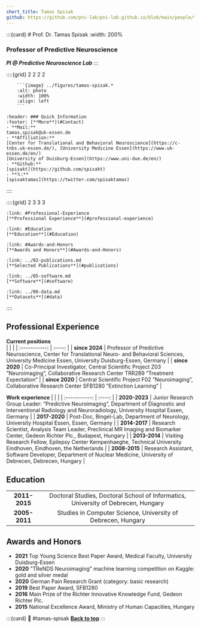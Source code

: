 ```yaml
---
short_title: Tamas Spisak
github: https://github.com/pni-lab/pni-lab.github.io/blob/main/people/tamas-spisak.md
---
```


:::{card} # Prof.  Dr. Tamas Spisak
:width: 200%
### **Professor of Predictive Neuroscience**

***PI @ Predictive Neuroscience Lab***
:::

::::{grid} 2 2 2 2

```{card}
    ```{image} ../figures/tamas-spisak.*
    :alt: photo
    :width: 100%
    :align: left
    ```
```

```{card}
:header: ### Quick Information
:footer: [**More**](#Contact)
- **Mail:**
tamas.spisak@uk-essen.de
- **Affiliation:**
[Center for Translational and Behavioral Neuroscience](https://c-tnbs.uk-essen.de/), [University Medicine Essen](https://www.uk-essen.de/en/)
[University of Duisburg-Essen](https://www.uni-due.de/en/)
- **Github:**
[spisakt](https://github.com/spisakt)
- **𝕏:**
[spisaktamas](https://twitter.com/spisaktamas)

```
::::


::::{grid} 2 3 3 3

```{card}
:link: #Professional-Experience
[**Professional Experience**](#professional-experience)
```

```{card}
:link: #Education
[**Education**](#Education)
```

```{card}
:link: #Awards-and-Honors
[**Awards and Honors**](#Awards-and-Honors)
```

```{card}
:link: ../02-publications.md
[**Selected Publications**](#publications)
```

```{card}
:link: ../05-software.md
[**Software**](#software)
```

```{card}
:link: ../06-data.md
[**Datasets**](#data)
```

::::


## Professional Experience

**Current positions**   
|               |        | 
| :-----------: | :----: | 
| **since 2024**            | Professor of Predictive Neuroscience, Center for Translational Neuro- and Behavioral Sciences, University Medicine Essen, University Duisburg-Essen, Germany      | 
| **since 2020**            | Co-Principal Investigator, Central Scientific Project Z03 ”Neuroimaging”, Collaborative Research Center TRR289 ”Treatment Expectation”      | 
| **since 2020**            | Central Scientific Project F02 ”Neuroimaging”, Collaborative Research Center SFB1280 ”Extinction Learning”      | 

**Work experience**
|               |        | 
| :-----------: | :----: | 
| **2020-2023**            | Junior Research Group Leader: ”Predictive Neuroimaging”, Department of Diagnostic and Interventional Radiology and Neuroradiology, University Hospital Essen, Germany      | 
| **2017-2020**            | Post-Doc, Bingel-Lab, Department of Neurology, University Hospital Essen, Essen, Germany      | 
| **2014-2017**            | Research Scientist, Analysis Team Leader, Preclinical MR Imaging and Biomarker Center, Gedeon Richter Plc., Budapest, Hungary      | 
| **2013-2014**            | Visiting Research Fellow, Epilepsy Center Kempenhaeghe, Technical University Eindhoven, Eindhoven, the Netherlands     | 
| **2008-2015**           | Research Assistant, Software Developer, Department of Nuclear Medicine, University of Debrecen, Debrecen, Hungary     | 

## Education
|               |        | 
| :-----------: | :----: | 
| **2011-2015**             | Doctoral Studies, Doctoral School of Informatics, University of Debrecen, Hungary      | 
| **2005-2011**            | Studies in Computer Science, University of Debrecen, Hungary      | 


## Awards and Honors

- **2021** Top Young Science Best Paper Award,
Medical Faculty, University Duisburg-Essen
- **2020** ”TReNDS Neuroimaging” machine learning competition on Kaggle:
gold and silver medal
- **2020** German Pain Research Grant (category: basic research)
- **2019** Best Paper Award, SFB1280
- **2016** Main Prize of the Richter Innovative Knowledge Fund,
Gedeon Richter Plc.
- **2015** National Excellence Award, Ministry of Human Capacities, Hungary



:::{card}
:link: #tamas-spisak
[**Back to top**](#tamas-spisak)
:::